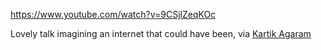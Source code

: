 https://www.youtube.com/watch?v=9CSjlZeqKOc

Lovely talk imagining an internet that could have been, via [Kartik Agaram](https://akkartik.name)